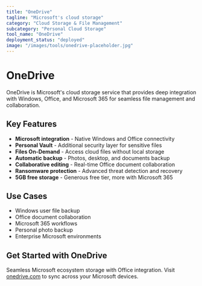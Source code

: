 ```yaml
---
title: "OneDrive"
tagline: "Microsoft's cloud storage"
category: "Cloud Storage & File Management"
subcategory: "Personal Cloud Storage"
tool_name: "OneDrive"
deployment_status: "deployed"
image: "/images/tools/onedrive-placeholder.jpg"
---
```


# OneDrive

OneDrive is Microsoft's cloud storage service that provides deep integration with Windows, Office, and Microsoft 365 for seamless file management and collaboration.

## Key Features

- **Microsoft integration** - Native Windows and Office connectivity
- **Personal Vault** - Additional security layer for sensitive files
- **Files On-Demand** - Access cloud files without local storage
- **Automatic backup** - Photos, desktop, and documents backup
- **Collaborative editing** - Real-time Office document collaboration
- **Ransomware protection** - Advanced threat detection and recovery
- **5GB free storage** - Generous free tier, more with Microsoft 365

## Use Cases

- Windows user file backup
- Office document collaboration
- Microsoft 365 workflows
- Personal photo backup
- Enterprise Microsoft environments

## Get Started with OneDrive

Seamless Microsoft ecosystem storage with Office integration. Visit [onedrive.com](https://www.onedrive.com) to sync across your Microsoft devices.